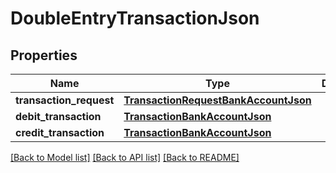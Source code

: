 # DoubleEntryTransactionJson

## Properties
Name | Type | Description | Notes
------------ | ------------- | ------------- | -------------
**transaction_request** | [**TransactionRequestBankAccountJson**](TransactionRequestBankAccountJson.md) |  | 
**debit_transaction** | [**TransactionBankAccountJson**](TransactionBankAccountJson.md) |  | 
**credit_transaction** | [**TransactionBankAccountJson**](TransactionBankAccountJson.md) |  | 

[[Back to Model list]](../README.md#documentation-for-models) [[Back to API list]](../README.md#documentation-for-api-endpoints) [[Back to README]](../README.md)


